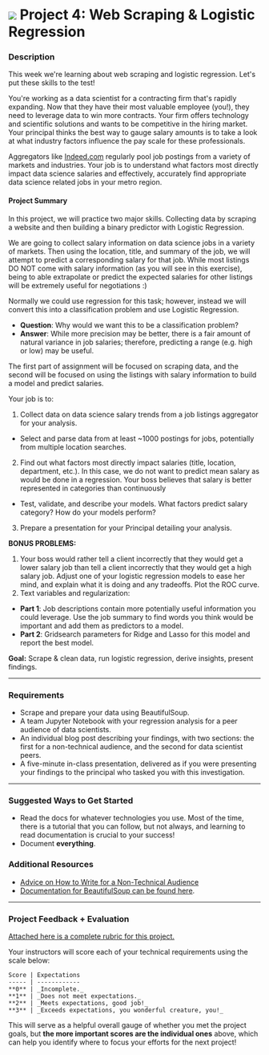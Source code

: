 # ![](https://ga-dash.s3.amazonaws.com/production/assets/logo-9f88ae6c9c3871690e33280fcf557f33.png) Project 4: Web Scraping & Logistic Regression

### Description

This week we're learning about web scraping and logistic regression. Let's put these skills to the test!

You're working as a data scientist for a contracting firm that's rapidly expanding. Now that they have their most valuable employee (you!), they need to leverage data to win more contracts. Your firm offers technology and scientific solutions and wants to be competitive in the hiring market. Your principal thinks the best way to gauge salary amounts is to take a look at what industry factors influence the pay scale for these professionals.

Aggregators like [Indeed.com](https://www.indeed.com) regularly pool job postings from a variety of markets and industries. Your job is to understand what factors most directly impact data science salaries and effectively, accurately find appropriate data science related jobs in your metro region.

#### Project Summary

In this project, we will practice two major skills. Collecting data by scraping a website and then building a binary predictor with Logistic Regression.

We are going to collect salary information on data science jobs in a variety of markets. Then using the location, title, and summary of the job, we will attempt to predict a corresponding salary for that job. While most listings DO NOT come with salary information (as you will see in this exercise), being to able extrapolate or predict the expected salaries for other listings will be extremely useful for negotiations :)

Normally we could use regression for this task; however, instead we will convert this into a classification problem and use Logistic Regression.

- **Question**: Why would we want this to be a classification problem?
- **Answer**: While more precision may be better, there is a fair amount of natural variance in job salaries; therefore, predicting a range (e.g. high or low) may be useful.

The first part of assignment will be focused on scraping data, and the second will be focused on using the listings with salary information to build a model and predict salaries.

Your job is to:

1. Collect data on data science salary trends from a job listings aggregator for your analysis.
  - Select and parse data from at least ~1000 postings for jobs, potentially from multiple location searches.
2. Find out what factors most directly impact salaries (title, location, department, etc.). In this case, we do not want to predict mean salary as would be done in a regression. Your boss believes that salary is better represented in categories than continuously
  - Test, validate, and describe your models. What factors predict salary category? How do your models perform?
3. Prepare a presentation for your Principal detailing your analysis.

**BONUS PROBLEMS:**
1. Your boss would rather tell a client incorrectly that they would get a lower salary job than tell a client incorrectly that they would get a high salary job. Adjust one of your logistic regression models to ease her mind, and explain what it is doing and any tradeoffs. Plot the ROC curve.
2. Text variables and regularization:
  - **Part 1**: Job descriptions contain more potentially useful information you could leverage. Use the job summary to find words you think would be important and add them as predictors to a model.
  - **Part 2**: Gridsearch parameters for Ridge and Lasso for this model and report the best model.


**Goal:** Scrape & clean data, run logistic regression, derive insights, present findings.

---

### Requirements

- Scrape and prepare your data using BeautifulSoup.
- A team Jupyter Notebook with your regression analysis for a peer audience of data scientists.
- An individual blog post describing your findings, with two sections: the first for a non-technical audience, and the second for data scientist peers.
- A five-minute in-class presentation, delivered as if you were presenting your findings to the principal who tasked you with this investigation.

---

### Suggested Ways to Get Started

- Read the docs for whatever technologies you use. Most of the time, there is a tutorial that you can follow, but not always, and learning to read documentation is crucial to your success!
- Document **everything**.

### Additional Resources
- [Advice on How to Write for a Non-Technical Audience](http://programmers.stackexchange.com/questions/11523/explaining-technical-things-to-non-technical-people)
- [Documentation for BeautifulSoup can be found here](http://www.crummy.com/software/BeautifulSoup/).

---

### Project Feedback + Evaluation

[Attached here is a complete rubric for this project.](./project-04-rubric.md)

Your instructors will score each of your technical requirements using the scale below:

    Score | Expectations
    ----- | ------------
    **0** | _Incomplete._
    **1** | _Does not meet expectations._
    **2** | _Meets expectations, good job!_
    **3** | _Exceeds expectations, you wonderful creature, you!_

 This will serve as a helpful overall gauge of whether you met the project goals, but __the more important scores are the individual ones__ above, which can help you identify where to focus your efforts for the next project!
